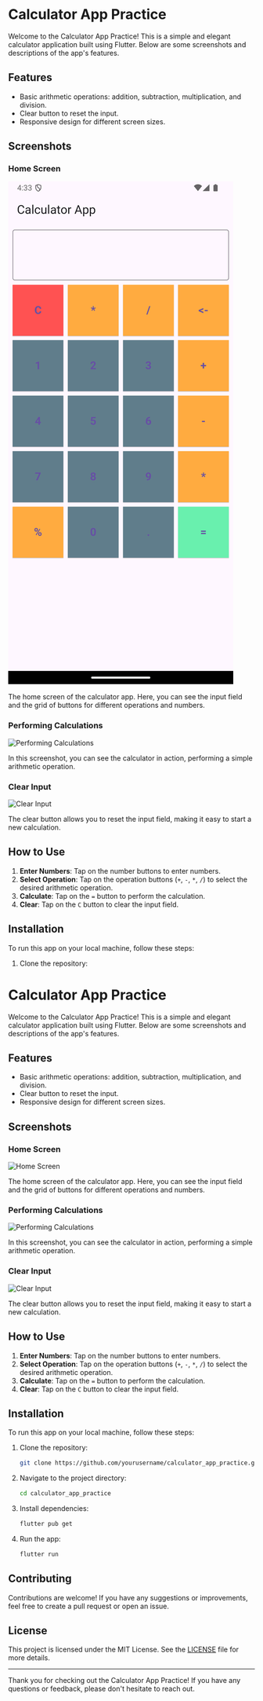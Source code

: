 # Calculator App Practice

Welcome to the Calculator App Practice! This is a simple and elegant calculator application built using Flutter. Below are some screenshots and descriptions of the app's features.

## Features

- Basic arithmetic operations: addition, subtraction, multiplication, and division.
- Clear button to reset the input.
- Responsive design for different screen sizes.

## Screenshots

### Home Screen

![Home Screen](Screenshot_1733914134.png)

The home screen of the calculator app. Here, you can see the input field and the grid of buttons for different operations and numbers.

### Performing Calculations

![Performing Calculations](screenshots/performing_calculations.png)

In this screenshot, you can see the calculator in action, performing a simple arithmetic operation.

### Clear Input

![Clear Input](screenshots/clear_input.png)

The clear button allows you to reset the input field, making it easy to start a new calculation.

## How to Use

1. **Enter Numbers**: Tap on the number buttons to enter numbers.
2. **Select Operation**: Tap on the operation buttons (`+`, `-`, `*`, `/`) to select the desired arithmetic operation.
3. **Calculate**: Tap on the `=` button to perform the calculation.
4. **Clear**: Tap on the `C` button to clear the input field.

## Installation

To run this app on your local machine, follow these steps:

1. Clone the repository:

# Calculator App Practice

Welcome to the Calculator App Practice! This is a simple and elegant calculator application built using Flutter. Below are some screenshots and descriptions of the app's features.

## Features

- Basic arithmetic operations: addition, subtraction, multiplication, and division.
- Clear button to reset the input.
- Responsive design for different screen sizes.

## Screenshots

### Home Screen

![Home Screen](screenshots/home_screen.png)

The home screen of the calculator app. Here, you can see the input field and the grid of buttons for different operations and numbers.

### Performing Calculations

![Performing Calculations](screenshots/performing_calculations.png)

In this screenshot, you can see the calculator in action, performing a simple arithmetic operation.

### Clear Input

![Clear Input](screenshots/clear_input.png)

The clear button allows you to reset the input field, making it easy to start a new calculation.

## How to Use

1. **Enter Numbers**: Tap on the number buttons to enter numbers.
2. **Select Operation**: Tap on the operation buttons (`+`, `-`, `*`, `/`) to select the desired arithmetic operation.
3. **Calculate**: Tap on the `=` button to perform the calculation.
4. **Clear**: Tap on the `C` button to clear the input field.

## Installation

To run this app on your local machine, follow these steps:

1. Clone the repository:
   ```sh
   git clone https://github.com/yourusername/calculator_app_practice.git
   ```
2. Navigate to the project directory:
   ```sh
   cd calculator_app_practice
   ```
3. Install dependencies:
   ```sh
   flutter pub get
   ```
4. Run the app:
   ```sh
   flutter run
   ```

## Contributing

Contributions are welcome! If you have any suggestions or improvements, feel free to create a pull request or open an issue.

## License

This project is licensed under the MIT License. See the [LICENSE](LICENSE) file for more details.

---

Thank you for checking out the Calculator App Practice! If you have any questions or feedback, please don't hesitate to reach out.
